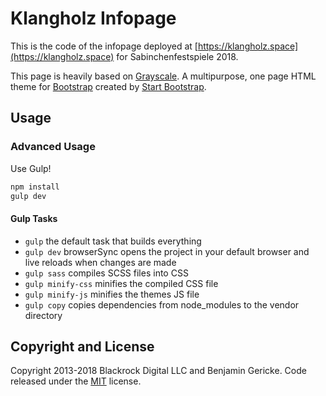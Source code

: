 # Klangholz Infopage

This is the code of the infopage deployed at [https://klangholz.space](https://klangholz.space) for Sabinchenfestspiele 2018.

This page is heavily based on [Grayscale](http://startbootstrap.com/template-overviews/grayscale/). A multipurpose, one page HTML theme for [Bootstrap](http://getbootstrap.com/) created by [Start Bootstrap](http://startbootstrap.com/).

## Usage

### Advanced Usage

Use Gulp!

``` bash
npm install
gulp dev
```

#### Gulp Tasks

- `gulp` the default task that builds everything
- `gulp dev` browserSync opens the project in your default browser and live reloads when changes are made
- `gulp sass` compiles SCSS files into CSS
- `gulp minify-css` minifies the compiled CSS file
- `gulp minify-js` minifies the themes JS file
- `gulp copy` copies dependencies from node_modules to the vendor directory

## Copyright and License

Copyright 2013-2018 Blackrock Digital LLC and Benjamin Gericke. Code released under the [MIT](https://github.com/BlackrockDigital/startbootstrap-grayscale/blob/gh-pages/LICENSE) license.
